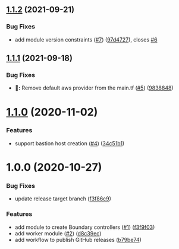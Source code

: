 ## [1.1.2](https://github.com/jasonwalsh/terraform-aws-boundary/compare/v1.1.1...v1.1.2) (2021-09-21)


### Bug Fixes

* add module version constraints ([#7](https://github.com/jasonwalsh/terraform-aws-boundary/issues/7)) ([97d4727](https://github.com/jasonwalsh/terraform-aws-boundary/commit/97d472739c61fca0908ae54896eafa300713bdd9)), closes [#6](https://github.com/jasonwalsh/terraform-aws-boundary/issues/6)

## [1.1.1](https://github.com/jasonwalsh/terraform-aws-boundary/compare/v1.1.0...v1.1.1) (2021-09-18)


### Bug Fixes

* **:wrench::** Remove default aws provider from the main.tf ([#5](https://github.com/jasonwalsh/terraform-aws-boundary/issues/5)) ([9838848](https://github.com/jasonwalsh/terraform-aws-boundary/commit/9838848efb5f21457b227f7236fc6becf5ada8d9))

# [1.1.0](https://github.com/jasonwalsh/terraform-aws-boundary/compare/v1.0.0...v1.1.0) (2020-11-02)


### Features

* support bastion host creation ([#4](https://github.com/jasonwalsh/terraform-aws-boundary/issues/4)) ([34c51b1](https://github.com/jasonwalsh/terraform-aws-boundary/commit/34c51b1927936de5c730cfae83cfdbeca726c3dc))

# 1.0.0 (2020-10-27)


### Bug Fixes

* update release target branch ([f3f86c9](https://github.com/jasonwalsh/terraform-aws-boundary/commit/f3f86c939dee6e5e3c531143071145dfb437cf63))


### Features

* add module to create Boundary controllers ([#1](https://github.com/jasonwalsh/terraform-aws-boundary/issues/1)) ([f3f9f03](https://github.com/jasonwalsh/terraform-aws-boundary/commit/f3f9f034b916c859959c9246eaf9b2332fae9d15))
* add worker module ([#2](https://github.com/jasonwalsh/terraform-aws-boundary/issues/2)) ([d8c39ec](https://github.com/jasonwalsh/terraform-aws-boundary/commit/d8c39ece52bab9d77315871bf7067011a31db6b0))
* add workflow to publish GitHub releases ([b79be74](https://github.com/jasonwalsh/terraform-aws-boundary/commit/b79be74d81424deddf1f8a855e12074bf340b547))
